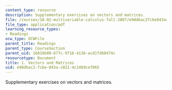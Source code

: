 ```yaml
---
content_type: resource
description: Supplementary exercises on vectors and matrices.
file: /courses/18-02-multivariable-calculus-fall-2007/e98dbac2fcbe843ac0214c1469cef065_vectors_matrices.pdf
file_type: application/pdf
learning_resource_types:
- Readings
ocw_type: OCWFile
parent_title: Readings
parent_type: CourseSection
parent_uid: 16819b09-677c-9716-4136-acd1fd60474c
resourcetype: Document
title: 1. Vectors and Matrices
uid: e98dbac2-fcbe-843a-c021-4c1469cef065
---
```

Supplementary exercises on vectors and matrices.